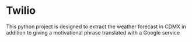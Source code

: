# Twilio

This python project is designed to extract the weather forecast in CDMX in addition to giving a motivational phrase translated with a Google service
